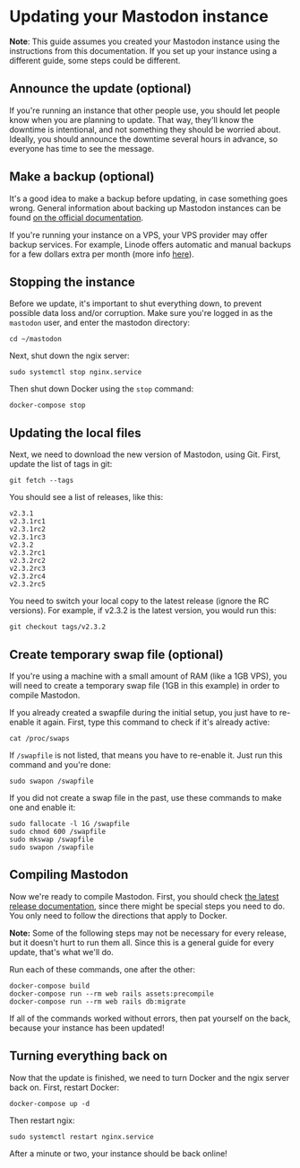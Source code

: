# Updating your Mastodon instance

**Note**: This guide assumes you created your Mastodon instance using the instructions from this documentation. If you set up your instance using a different guide, some steps could be different.

## Announce the update (optional)

If you're running an instance that other people use, you should let people know when you are planning to update. That way, they'll know the downtime is intentional, and not something they should be worried about. Ideally, you should announce the downtime several hours in advance, so everyone has time to see the message.

## Make a backup (optional)

It's a good idea to make a backup before updating, in case something goes wrong. General information about backing up Mastodon instances can be found [on the official documentation](https://github.com/tootsuite/documentation/blob/master/Maintaining-Mastodon/Backups-Guide.md).

If you're running your instance on a VPS, your VPS provider may offer backup services. For example, Linode offers automatic and manual backups for a few dollars extra per month (more info [here](https://www.linode.com/backups)).

## Stopping the instance

Before we update, it's important to shut everything down, to prevent possible data loss and/or corruption. Make sure you're logged in as the `mastodon` user, and enter the mastodon directory:

```
cd ~/mastodon
```

Next, shut down the ngix server:

```
sudo systemctl stop nginx.service
```

Then shut down Docker using the `stop` command:

```
docker-compose stop
```

## Updating the local files

Next, we need to download the new version of Mastodon, using Git. First, update the list of tags in git:

```
git fetch --tags
```

You should see a list of releases, like this:

```
v2.3.1
v2.3.1rc1
v2.3.1rc2
v2.3.1rc3
v2.3.2
v2.3.2rc1
v2.3.2rc2
v2.3.2rc3
v2.3.2rc4
v2.3.2rc5
```

You need to switch your local copy to the latest release (ignore the RC versions). For example, if v2.3.2 is the latest version, you would run this:

```
git checkout tags/v2.3.2
```



## Create temporary swap file (optional)

If you're using a machine with a small amount of RAM (like a 1GB VPS), you will need to create a temporary swap file (1GB in this example) in order to compile Mastodon.

If you already created a swapfile during the initial setup, you just have to re-enable it again. First, type this command to check if it's already active:

```
cat /proc/swaps
```

If `/swapfile` is not listed, that means you have to re-enable it. Just run this command and you're done:

```
sudo swapon /swapfile
```

If you did not create a swap file in the past, use these commands to make one and enable it:

```
sudo fallocate -l 1G /swapfile
sudo chmod 600 /swapfile
sudo mkswap /swapfile
sudo swapon /swapfile
```

## Compiling Mastodon

Now we're ready to compile Mastodon. First, you should check [the latest release documentation](https://github.com/tootsuite/mastodon/releases/), since there might be special steps you need to do. You only need to follow the directions that apply to Docker.

**Note:** Some of the following steps may not be necessary for every release, but it doesn't hurt to run them all. Since this is a general guide for every update, that's what we'll do.

Run each of these commands, one after the other:

```
docker-compose build
docker-compose run --rm web rails assets:precompile
docker-compose run --rm web rails db:migrate
```

If all of the commands worked without errors, then pat yourself on the back, because your instance has been updated!

## Turning everything back on

Now that the update is finished, we need to turn Docker and the ngix server back on. First, restart Docker:

```
docker-compose up -d
```

Then restart ngix:

```
sudo systemctl restart nginx.service
```

After a minute or two, your instance should be back online!
